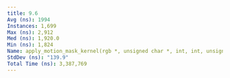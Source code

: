 ```yaml
---
title: 9.6
Avg (ns): 1994
Instances: 1,699
Max (ns): 2,912
Med (ns): 1,920.0
Min (ns): 1,824
Name: apply_motion_mask_kernel(rgb *, unsigned char *, int, int, unsigned long)
StdDev (ns): "139.9"
Total Time (ns): 3,387,769
---
```

